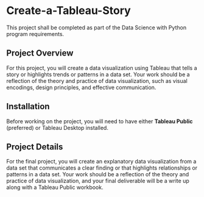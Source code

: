 # Create-a-Tableau-Story

This project shall be completed as part of the Data Science with Python program requirements.

## Project Overview

For this project, you will create a data visualization using Tableau that tells a story or highlights trends or patterns in a data set. Your work should be a reflection of the theory and practice of data visualization, such as visual encodings, design principles, and effective communication.

## Installation

Before working on the project, you will need to have either **Tableau Public** (preferred) or Tableau Desktop installed. 

## Project Details

For the final project, you will create an explanatory data visualization from a data set that communicates a clear finding or that highlights relationships or patterns in a data set. Your work should be a reflection of the theory and practice of data visualization, and your final deliverable will be a write up along with a Tableau Public workbook.

